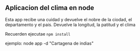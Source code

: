 ## Aplicacion del clima en node

Esta app recibe una cuidad y devuelve el nobre de la ciodad, el
departamento y el pais.
Devuelve la longitud, la patitud y el clima


Recuerden ejecutae ```npm install```

ejemplo: node app -d "Cartagena de indias"